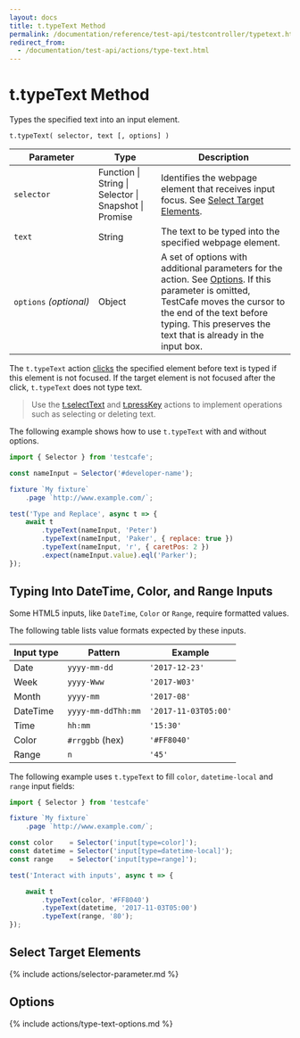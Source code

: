 ```yaml
---
layout: docs
title: t.typeText Method
permalink: /documentation/reference/test-api/testcontroller/typetext.html
redirect_from:
  - /documentation/test-api/actions/type-text.html
---
```

# t.typeText Method

Types the specified text into an input element.

```text
t.typeText( selector, text [, options] )
```

Parameter                   | Type                                              | Description
--------------------------- | ------------------------------------------------- | -------------------------------------------------------------------------------------------------------------------------------------------
`selector`                  | Function &#124; String &#124; Selector &#124; Snapshot &#124; Promise | Identifies the webpage element that receives input focus. See [Select Target Elements](#select-target-elements).
`text`                      | String                                            | The text to be typed into the specified webpage element.
`options`&#160;*(optional)* | Object                                            | A set of options with additional parameters for the action. See [Options](#options). If this parameter is omitted, TestCafe moves the cursor to the end of the text before typing. This preserves the text that is already in the input box.

The `t.typeText` action [clicks](click.md) the specified element before text is typed if this element is not focused. If the target element is not focused after the click, `t.typeText` does not type text.

> Use the [t.selectText](selecttext.md) and [t.pressKey](presskey.md) actions to implement operations such as selecting or deleting text.

The following example shows how to use `t.typeText` with and without options.

```js
import { Selector } from 'testcafe';

const nameInput = Selector('#developer-name');

fixture `My fixture`
    .page `http://www.example.com/`;

test('Type and Replace', async t => {
    await t
        .typeText(nameInput, 'Peter')
        .typeText(nameInput, 'Paker', { replace: true })
        .typeText(nameInput, 'r', { caretPos: 2 })
        .expect(nameInput.value).eql('Parker');
});
```

## Typing Into DateTime, Color, and Range Inputs

Some HTML5 inputs, like `DateTime`, `Color` or `Range`, require formatted values.

The following table lists value formats expected by these inputs.

Input type | Pattern            | Example
---------- | ------------------ | ------------
Date       | `yyyy-mm-dd`       | `'2017-12-23'`
Week       | `yyyy-Www`         | `'2017-W03'`
Month      | `yyyy-mm`          | `'2017-08'`
DateTime   | `yyyy-mm-ddThh:mm` | `'2017-11-03T05:00'`
Time       | `hh:mm`            | `'15:30'`
Color      | `#rrggbb` (hex)    | `'#FF8040'`
Range      | `n`                | `'45'`

The following example uses `t.typeText` to fill `color`, `datetime-local` and `range` input fields:

```js
import { Selector } from 'testcafe'

fixture `My fixture`
    .page `http://www.example.com/`;

const color    = Selector('input[type=color]');
const datetime = Selector('input[type=datetime-local]');
const range    = Selector('input[type=range]');

test('Interact with inputs', async t => {

    await t
        .typeText(color, '#FF8040')
        .typeText(datetime, '2017-11-03T05:00')
        .typeText(range, '80');
});
```

## Select Target Elements

{% include actions/selector-parameter.md %}

## Options

{% include actions/type-text-options.md %}
